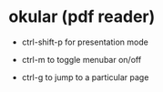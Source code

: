 # okular (pdf reader)

- ctrl-shift-p for presentation mode

- ctrl-m to toggle menubar on/off

- ctrl-g to jump to a particular page

